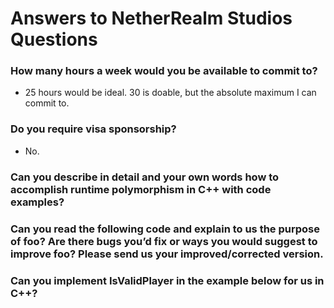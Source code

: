 # Answers to NetherRealm Studios Questions

### How many hours a week would you be available to commit to?
- 25 hours would be ideal. 30 is doable, but the absolute maximum I can commit to.

### Do you require visa sponsorship?
- No.

### Can you describe in detail and your own words how to accomplish runtime polymorphism in C++ with code examples?

###  Can you read the following code and explain to us the purpose of foo?  Are there bugs you’d fix or ways you would suggest to improve foo?  Please send us your improved/corrected version.

### Can you implement IsValidPlayer in the example below for us in C++?
